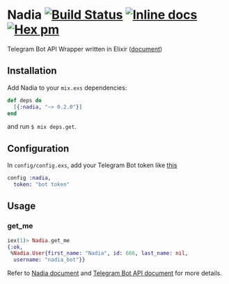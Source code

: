 Nadia [![Build Status](https://travis-ci.org/zhyu/nadia.svg?branch=master)](https://travis-ci.org/zhyu/nadia) [![Inline docs](http://inch-ci.org/github/zhyu/nadia.svg)](http://inch-ci.org/github/zhyu/nadia) [![Hex pm](https://img.shields.io/hexpm/v/nadia.svg)](https://hex.pm/packages/nadia)
=====

Telegram Bot API Wrapper written in Elixir ([document](https://hexdocs.pm/nadia/))

## Installation
Add Nadia to your `mix.exs` dependencies:

```elixir
def deps do
  [{:nadia, "~> 0.2.0"}]
end
```
and run `$ mix deps.get`.

## Configuration

In `config/config.exs`, add your Telegram Bot token like [this](config/config.exs.example)

```elixir
config :nadia,
  token: "bot token"
```

## Usage

### get_me

```elixir
iex(1)> Nadia.get_me
{:ok,
 %Nadia.User{first_name: "Nadia", id: 666, last_name: nil,
  username: "nadia_bot"}}
```

Refer to [Nadia document](https://hexdocs.pm/nadia/) and [Telegram Bot API document](https://core.telegram.org/bots/api) for more details.
